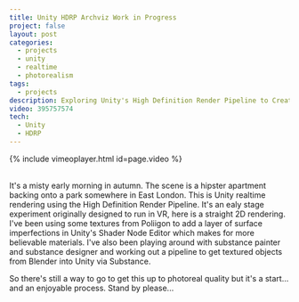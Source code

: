 ```yaml
---
title: Unity HDRP Archviz Work in Progress
project: false
layout: post
categories:
  - projects
  - unity
  - realtime
  - photorealism
tags:
  - projects
description: Exploring Unity's High Definition Render Pipeline to Create a Photorealistic Archviz
video: 395757574
tech:
  - Unity
  - HDRP
---
```


{% include vimeoplayer.html id=page.video %}

<br/>
It's a misty early morning in autumn. The scene is a hipster apartment backing onto a park somewhere in East London. This is Unity realtime rendering using the High Definition Render Pipeline. It's an ealy stage experiment originally designed to run in VR, here is a straight 2D rendering. I've been using some textures from Poliigon to add a layer of surface imperfections in Unity's Shader Node Editor which makes for more believable materials. I've also been playing around with substance painter and substance designer and working out a pipeline to get textured objects from Blender into Unity via Substance.

So there's still a way to go to get this up to photoreal quality but it's a start... and an enjoyable process. Stand by please...
    